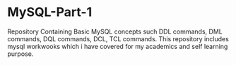 # MySQL-Part-1
Repository Containing Basic MySQL concepts such DDL commands, DML commands, DQL commands, DCL, TCL commands.
This repository includes mysql workwooks which i have covered for my academics and self learning purpose.

